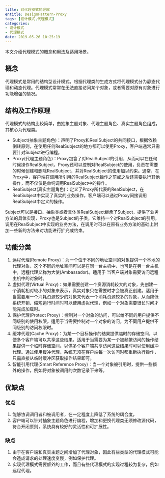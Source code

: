 ```yaml
---
title: 对代理模式的理解
entitle: DesignPattern-Proxy
tags: [设计模式,代理模式]
categories:
- 设计模式
- 代理模式
date: 2019-05-26 10:25:19
---
```

本文介绍代理模式的概念和用法及适用场景。
<!--more-->
## 概念
代理模式是常用的结构型设计模式，根据代理类的生成方式将代理模式分为静态代理和动态代理。代理模式常常在无法直接访问某个对象，或者需要对原有对象进行功能增强的情况。
## 结构及工作原理
代理模式的结构比较简单，由抽象主题对象、代理主题角色、真实主题角色组成，其核心为代理类。
* Subject(抽象主题角色)：声明了Proxy和RealSubject的共同接口，根据依赖倒转原则，在使用任何RealSubject的地方都可以使用Proxy，客户端通常只需要针对Subject进行编程。
* Proxy(代理主题角色)：Proxy包含了对RealSubject的引用，从而可以在任何时候操作RealSubject，Proxy还可以控制对RealSubject的使用，负责在需要的时候创建和删除RealSubject，并对RealSubject的使用加以约束。通常，在Proxy中，客户端在调用所引用的RealSubject操作之前或之后还需要执行其他操作，而不仅仅是单纯调用RealSubject中的操作。
* RealSubject(真实主题角色)：定义了Proxy所代表的RealSubject，在RealSubject中实现了真实的业务操作，客户端可以通过Proxy间接调用RealSubject中定义的操作。

Subject可以是接口、抽象类或者具体类RealSubject继承了Subject，提供了业务方法的具体实现，Proxy也是Subject的子类，它维持一个对RealSubject的引用，调用在RealSubject中实现的业务方法，在调用时可以在原有业务方法的基础上附加一些新的方法来对功能进行扩充或约束。

## 功能分类
1. 远程代理(Remote Proxy)：为一个位于不同的地址空间的对象提供一个本地的代理对象，这个不同的地址空间可以是在同一台主机中，也可是在另一台主机中，远程代理又称为大使(Ambassador)。适用于 当客户端对象需要访问远程主机中的对象时。
2.  虚拟代理(Virtual Proxy)：如果需要创建一个资源消耗较大的对象，先创建一个消耗相对较小的对象来表示，真实对象只在需要时才会被真正创建。适用于当需要用一个消耗资源较少的对象来代表一个消耗资源较多的对象，从而降低系统开销、缩短运行时间时可以使用虚拟代理，例如一个对象需要很长时间才能完成加载时。
3. 保护代理(Protect Proxy)：控制对一个对象的访问，可以给不同的用户提供不同级别的使用权限。适用于当需要控制对一个对象的访问，为不同用户提供不同级别的访问权限时。
4.  缓冲代理(Cache Proxy)：为某一个目标操作的结果提供临时的存储空间，以便多个客户端可以共享这些结果。适用于当需要为某一个被频繁访问的操作结果提供一个临时存储空间，以供多个客户端共享访问这些结果时可以使用缓冲代理。通过使用缓冲代理，系统无须在客户端每一次访问时都重新执行操作，只需直接从临时缓冲区获取操作结果即可。
5. 智能引用代理(Smart Reference Proxy)：当一个对象被引用时，提供一些额外的操作，例如将对象被调用的次数记录下来等。

## 优缺点
### 优点
1. 能够协调调用者和被调用者，在一定程度上降低了系统的耦合度。
2. 客户端可以针对抽象主题角色进行编程，增加和更换代理类无须修改源代码，符合开闭原则，系统具有较好的灵活性和可扩展性。
### 缺点
1. 由于在客户端和真实主题之间增加了代理对象，因此有些类型的代理模式可能会造成请求的处理速度变慢，例如保护代理。
2. 实现代理模式需要额外的工作，而且有些代理模式的实现过程较为复杂，例如远程代理。
